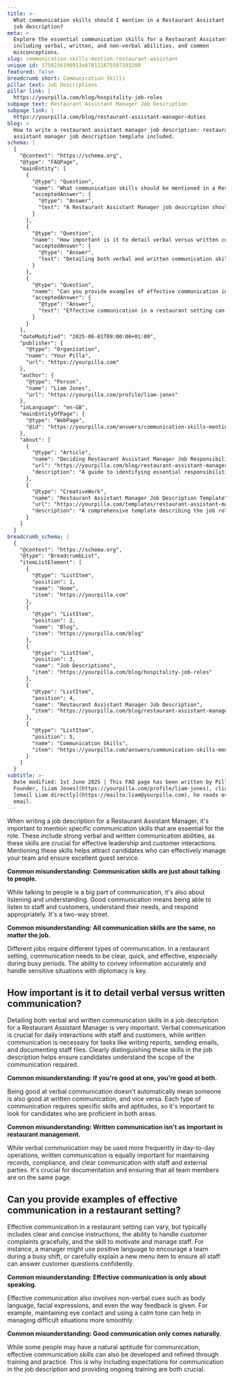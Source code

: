 ```yaml
---
title: >-
  What communication skills should I mention in a Restaurant Assistant Manager
  job description?
meta: >
  Explore the essential communication skills for a Restaurant Assistant Manager,
  including verbal, written, and non-verbal abilities, and common
  misconceptions.
slug: communication-skills-mention-restaurant-assistant
unique id: 1750236190913x670111675597193200
featured: false
breadcrumb short: Communication Skills
pillar text: Job Descriptions
pillar link: |
  https://yourpilla.com/blog/hospitality-job-roles
subpage text: Restaurant Assistant Manager Job Description
subpage link: |
  https://yourpilla.com/blog/restaurant-assistant-manager-duties
blog: >
  How to write a restaurant assistant manager job description: restaurant
  assistant manager job description template included.
schema: |
  {
    "@context": "https://schema.org",
    "@type": "FAQPage",
    "mainEntity": [
      {
        "@type": "Question",
        "name": "What communication skills should be mentioned in a Restaurant Assistant Manager job description?",
        "acceptedAnswer": {
          "@type": "Answer",
          "text": "A Restaurant Assistant Manager job description should highlight specific communication skills essential for the role, including strong verbal and written communication abilities. These skills are crucial for effective leadership and customer interactions, enabling managers to effectively manage the team and ensure excellent guest service. Clarifying both verbal and written communication skills is important, as each has unique requirements and is essential for daily interactions and written tasks respectively."
        }
      },
      {
        "@type": "Question",
        "name": "How important is it to detail verbal versus written communication skills in a Restaurant Assistant Manager job description?",
        "acceptedAnswer": {
          "@type": "Answer",
          "text": "Detailing both verbal and written communication skills in a restaurant management job description is critical. Verbal communication skills are vital for daily interactions, whereas written communication is essential for documentation tasks such as reports, emails, and staff records. Candidates should be proficient in both types to effectively handle all aspects of restaurant management."
        }
      },
      {
        "@type": "Question",
        "name": "Can you provide examples of effective communication in a restaurant setting?",
        "acceptedAnswer": {
          "@type": "Answer",
          "text": "Effective communication in a restaurant setting can include clear and concise instructions, gracefully handling customer complaints, and motivating staff. For example, using positive language to uplift the team during busy shifts, explaining new menu items clearly to staff, and using appropriate body language and tone in customer interactions are all parts of effective communication skills essential for restaurant management."
        }
      }
    ],
    "dateModified": "2025-06-01T09:00:00+01:00",
    "publisher": {
      "@type": "Organization",
      "name": "Your Pilla",
      "url": "https://yourpilla.com"
    },
    "author": {
      "@type": "Person",
      "name": "Liam Jones",
      "url": "https://yourpilla.com/profile/liam-jones"
    },
    "inLanguage": "en-GB",
    "mainEntityOfPage": {
      "@type": "WebPage",
      "@id": "https://yourpilla.com/answers/communication-skills-mention-restaurant-assistant"
    },
    "about": [
      {
        "@type": "Article",
        "name": "Deciding Restaurant Assistant Manager Job Responsibilities and Skills",
        "url": "https://yourpilla.com/blog/restaurant-assistant-manager-duties",
        "description": "A guide to identifying essential responsibilities and communication skills required for a Restaurant Assistant Manager."
      },
      {
        "@type": "CreativeWork",
        "name": "Restaurant Assistant Manager Job Description Template",
        "url": "https://yourpilla.com/templates/restaurant-assistant-manager-job-description",
        "description": "A comprehensive template describing the job role and communication skills needed for a Restaurant Assistant Manager."
      }
    ]
  }
breadcrumb_schema: |
  {
    "@context": "https://schema.org",
    "@type": "BreadcrumbList",
    "itemListElement": [
      {
        "@type": "ListItem",
        "position": 1,
        "name": "Home",
        "item": "https://yourpilla.com"
      },
      {
        "@type": "ListItem",
        "position": 2,
        "name": "Blog",
        "item": "https://yourpilla.com/blog"
      },
      {
        "@type": "ListItem",
        "position": 3,
        "name": "Job Descriptions",
        "item": "https://yourpilla.com/blog/hospitality-job-roles"
      },
      {
        "@type": "ListItem",
        "position": 4,
        "name": "Restaurant Assistant Manager Job Description",
        "item": "https://yourpilla.com/blog/restaurant-assistant-manager-duties"
      },
      {
        "@type": "ListItem",
        "position": 5,
        "name": "Communication Skills",
        "item": "https://yourpilla.com/answers/communication-skills-mention-restaurant-assistant"
      }
    ]
  }
subtitle: >-
  Date modified: 1st June 2025 | This FAQ page has been written by Pilla
  Founder, [Liam Jones](https://yourpilla.com/profile/liam-jones), click to
  [email Liam directly](https://mailto:liam@yourpilla.com), he reads every
  email.
---
```

When writing a job description for a Restaurant Assistant Manager, it's important to mention specific communication skills that are essential for the role. These include strong verbal and written communication abilities, as these skills are crucial for effective leadership and customer interactions. Mentioning these skills helps attract candidates who can effectively manage your team and ensure excellent guest service.

**Common misunderstanding: Communication skills are just about talking to people.**

While talking to people is a big part of communication, it's also about listening and understanding. Good communication means being able to listen to staff and customers, understand their needs, and respond appropriately. It's a two-way street.

**Common misunderstanding: All communication skills are the same, no matter the job.**

Different jobs require different types of communication. In a restaurant setting, communication needs to be clear, quick, and effective, especially during busy periods. The ability to convey information accurately and handle sensitive situations with diplomacy is key.

## How important is it to detail verbal versus written communication?

Detailing both verbal and written communication skills in a job description for a Restaurant Assistant Manager is very important. Verbal communication is crucial for daily interactions with staff and customers, while written communication is necessary for tasks like writing reports, sending emails, and documenting staff files. Clearly distinguishing these skills in the job description helps ensure candidates understand the scope of the communication required.

**Common misunderstanding: If you're good at one, you're good at both.**

Being good at verbal communication doesn't automatically mean someone is also good at written communication, and vice versa. Each type of communication requires specific skills and aptitudes, so it's important to look for candidates who are proficient in both areas.

**Common misunderstanding: Written communication isn't as important in restaurant management.**

While verbal communication may be used more frequently in day-to-day operations, written communication is equally important for maintaining records, compliance, and clear communication with staff and external parties. It's crucial for documentation and ensuring that all team members are on the same page.

## Can you provide examples of effective communication in a restaurant setting?

Effective communication in a restaurant setting can vary, but typically includes clear and concise instructions, the ability to handle customer complaints gracefully, and the skill to motivate and manage staff. For instance, a manager might use positive language to encourage a team during a busy shift, or carefully explain a new menu item to ensure all staff can answer customer questions confidently.

**Common misunderstanding: Effective communication is only about speaking.**

Effective communication also involves non-verbal cues such as body language, facial expressions, and even the way feedback is given. For example, maintaining eye contact and using a calm tone can help in managing difficult situations more smoothly.

**Common misunderstanding: Good communication only comes naturally.**

While some people may have a natural aptitude for communication, effective communication skills can also be developed and refined through training and practice. This is why including expectations for communication in the job description and providing ongoing training are both crucial.
